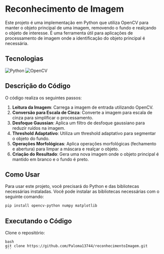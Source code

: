 # Reconhecimento de Imagem

Este projeto é uma implementação em Python que utiliza OpenCV para manter o objeto principal de uma imagem, removendo o fundo e realçando o objeto de interesse. É uma ferramenta útil para aplicações de processamento de imagem onde a identificação do objeto principal é necessária.

## Tecnologias

![Python](https://img.shields.io/badge/python-3.8%2B-blue.svg)
![OpenCV](https://img.shields.io/badge/OpenCV-4.5.3-blue.svg)

## Descrição do Código

O código realiza os seguintes passos:

1. **Leitura da Imagem**: Carrega a imagem de entrada utilizando OpenCV.
2. **Conversão para Escala de Cinza**: Converte a imagem para escala de cinza para simplificar o processamento.
3. **Desfoque Gaussian**: Aplica um filtro de desfoque gaussiano para reduzir ruídos na imagem.
4. **Threshold Adaptativo**: Utiliza um threshold adaptativo para segmentar o objeto do fundo.
5. **Operações Morfológicas**: Aplica operações morfológicas (fechamento e abertura) para limpar a máscara e realçar o objeto.
6. **Criação do Resultado**: Gera uma nova imagem onde o objeto principal é mantido em branco e o fundo é preto.

## Como Usar

Para usar este projeto, você precisará do Python e das bibliotecas necessárias instaladas. Você pode instalar as bibliotecas necessárias com o seguinte comando:

```bash
pip install opencv-python numpy matplotlib
```
## Executando o Código
Clone o repositório:
````
bash
git clone https://github.com/Paloma13744/reconhecimentoImagem.git
```
